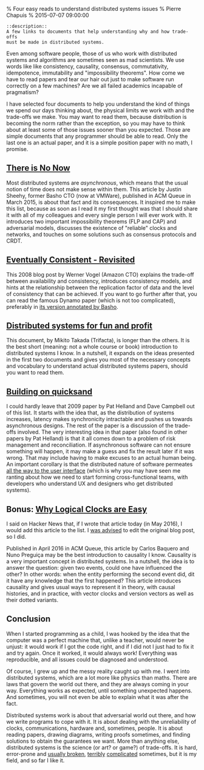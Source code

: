 % Four easy reads to understand distributed systems issues
% Pierre Chapuis
% 2015-07-07 09:00:00

<!--@
  updated = "2016-05-16 17:20:00"
-->

    ::description::
    A few links to documents that help understanding why and how trade-offs
    must be made in distributed systems.

Even among software people, those of us who work with distributed systems and algorithms are sometimes seen as mad scientists. We use words like like consistency, causality, consensus, commutativity, idempotence, immutability and "impossibility theorems". How come we have to read papers and tear our hair out just to make software run correctly on a few machines? Are we all failed academics incapable of pragmatism?

I have selected four documents to help you understand the kind of things we spend our days thinking about, the physical limits we work with and the trade-offs we make. You may want to read them, because distribution is becoming the norm rather than the exception, so you may have to think about at least some of those issues sooner than you expected. Those are simple documents that any programmer should be able to read. Only the last one is an actual paper, and it is a simple position paper with no math, I promise.

## [There is No Now](https://queue.acm.org/detail.cfm?id=2745385)

Most distributed systems are *asynchronous*, which means that the usual notion of time does not make sense within them. This article by Justin Sheehy, former Basho CTO (now at VMWare), published in ACM Queue in March 2015, is about that fact and its consequences. It inspired me to make this list, because as soon as I read it my first thought was that I should share it with all of my colleagues and every single person I will ever work with. It introduces two important impossibility theorems (FLP and CAP) and adversarial models, discusses the existence of "reliable" clocks and networks, and touches on some solutions such as consensus protocols and CRDT.

## [Eventually Consistent - Revisited](http://www.allthingsdistributed.com/2008/12/eventually_consistent.html)

This 2008 blog post by Werner Vogel (Amazon CTO) explains the trade-off between availability and consistency, introduces consistency models, and hints at the relationship between the replication factor of data and the level of consistency that can be achieved. If you want to go further after that, you can read the famous Dynamo paper (which is not too complicated), preferably in [its version annotated by Basho](http://docs.basho.com/riak/2.0.1/theory/dynamo/).

## [Distributed systems for fun and profit](http://book.mixu.net/distsys/)

This document, by Mikito Takada (Trifacta), is longer than the others. It is the best short (meaning: not a whole course or book) introduction to distributed systems I know. In a nutshell, it expands on the ideas presented in the first two documents and gives you most of the necessary concepts and vocabulary to understand actual distributed systems papers, should you want to read them.

## [Building on quicksand](http://www-db.cs.wisc.edu/cidr/cidr2009/Paper_133.pdf)

I could hardly leave that 2009 paper by Pat Helland and Dave Campbell out of this list. It starts with the idea that, as the distribution of systems increases, latency makes synchronicity intractable and pushes us towards asynchronous designs. The rest of the paper is a discussion of the trade-offs involved. The very interesting idea in that paper (also found in other papers by Pat Helland) is that it all comes down to a problem of risk management and reconciliation. If asynchronous software can not ensure something will happen, it may make a guess and fix the result later if it was wrong. That may include having to make excuses to an actual human being. An important corollary is that the distributed nature of software permeates [all the way to the user interface](http://bravenewgeek.com/distributed-systems-are-a-ux-problem/) (which is why you may have seen me ranting about how we need to start forming cross-functional teams, with developers who understand UX and designers who get distributed systems).

## Bonus: [Why Logical Clocks are Easy](http://queue.acm.org/detail.cfm?id=2917756)

I said on Hacker News that, if I wrote that article today (in May 2016), I would add this article to the list. I [was advised](https://news.ycombinator.com/item?id=11690113) to edit the original blog post, so I did.

Published in April 2016 in ACM Queue, this article by Carlos Baquero and Nuno Preguiça may be the best introduction to causality I know. Causality is a very important concept in distributed systems. In a nutshell, the idea is to answer the question: given two events, could one have influenced the other? In other words: when the entity performing the second event did, dit it have any knowledge that the first happened? This article introduces causality and gives usual ways to represent it in theory, with causal histories, and in practice, with vector clocks and version vectors as well as their dotted variants.

## Conclusion

When I started programming as a child, I was hooked by the idea that the computer was a perfect machine that, unlike a teacher, would never be unjust: it would work if I got the code right, and if I did not I just had to fix it and try again. Once it worked, it would always work! Everything was reproducible, and all issues could be diagnosed and understood.

Of course, I grew up and the messy reality caught up with me. I went into distributed systems, which are a lot more like physics than maths. There are laws that govern the world out there, and they are always coming in your way. Everything works as expected, until something unexpected happens. And sometimes, you will not even be able to explain what it was after the fact.

Distributed systems work is about that adversarial world out there, and how we write programs to cope with it. It is about dealing with the unreliability of clocks, communications, hardware and, sometimes, people. It is about reading papers, drawing diagrams, writing proofs sometimes, and finding solutions to obtain the guarantees we want. More than anything else, distributed systems is the science (or art? or game?) of trade-offs. It is hard, error-prone and [usually broken](https://aphyr.com/tags/jepsen), [terribly](https://en.wikipedia.org/wiki/Paxos_%28computer_science%29) [complicated](https://en.wikipedia.org/wiki/Byzantine_fault_tolerance) sometimes, but it is my field, and so far I like it.
